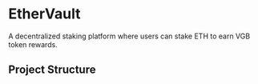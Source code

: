 # EtherVault

A decentralized staking platform where users can stake ETH to earn VGB token rewards.

## Project Structure 